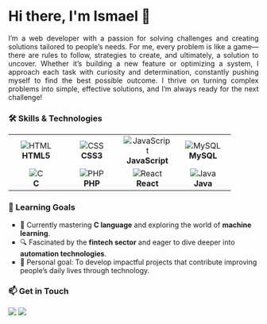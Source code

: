 <h1>Hi there, I'm Ismael 👋</h1>

<p align="justify">
  I’m a web developer with a passion for solving challenges and creating solutions tailored to people’s needs. For me, every problem is like a game—there are rules to follow, strategies to create, and ultimately, a solution to uncover. Whether it’s building a new feature or optimizing a system, I approach each task with curiosity and determination, constantly pushing myself to find the best possible outcome. I thrive on turning complex problems into simple, effective solutions, and I’m always ready for the next challenge!
</p>

<h3>🛠️ Skills & Technologies</h3>

<table>
  <tr>
    <td align="center" width="96">
      <img src="https://img.shields.io/badge/HTML5-E34F26?style=for-the-badge&logo=html5&logoColor=white" alt="HTML" />
      <br /> <strong>HTML5</strong>
    </td>
    <td align="center" width="96">
      <img src="https://img.shields.io/badge/CSS3-1572B6?style=for-the-badge&logo=css3&logoColor=white" alt="CSS" />
      <br /> <strong>CSS3</strong>
    </td>
    <td align="center" width="96">
      <img src="https://img.shields.io/badge/JavaScript-F7DF1E?style=for-the-badge&logo=javascript&logoColor=black" alt="JavaScript" />
      <br /> <strong>JavaScript</strong>
    </td>
    <td align="center" width="96">
      <img src="https://img.shields.io/badge/MySQL-4479A1?style=for-the-badge&logo=mysql&logoColor=white" alt="MySQL" />
      <br /> <strong>MySQL</strong>
    </td>
  </tr>
  <tr>
    <td align="center" width="96">
      <img src="https://img.shields.io/badge/C-A8B9CC?style=for-the-badge&logo=c&logoColor=white" alt="C" />
      <br /> <strong>C</strong>
    </td>
    <td align="center" width="96">
      <img src="https://img.shields.io/badge/PHP-777BB4?style=for-the-badge&logo=php&logoColor=white" alt="PHP" />
      <br /> <strong>PHP</strong>
    </td>
    <td align="center" width="96">
      <img src="https://img.shields.io/badge/React-61DAFB?style=for-the-badge&logo=react&logoColor=black" alt="React" />
      <br /> <strong>React</strong>
    </td>
    <td align="center" width="96">
      <img src="https://img.shields.io/badge/Java-007396?style=for-the-badge&logo=java&logoColor=white" alt="Java" />
      <br /> <strong>Java</strong>
    </td>
  </tr>
</table>


<h3>🧠 Learning Goals</h3>
<ul style="list-style: square">
  <li>🌱 Currently mastering <strong>C language</strong> and exploring the world of <strong>machine learning</strong>.</li>
  <li>🔍 Fascinated by the <strong>fintech sector</strong> and eager to dive deeper into <strong>automation technologies</strong>.</li>
  <li>🎯 Personal goal: To develop impactful projects that contribute improving people’s daily lives through technology.</li>
</ul>


<h3>📫 Get in Touch</h3>
<p>
  <a href="https://linkedin.com/in/ismaeljerruzjellouly"><img src="https://img.shields.io/badge/LinkedIn-Connect-blue?style=for-the-badge&logo=linkedin" /></a>
  <a href="mailto:ismaeljerruz@gmail.com"><img src="https://img.shields.io/badge/Email-Contact%20Me-red?style=for-the-badge&logo=gmail" /></a>
</p>
